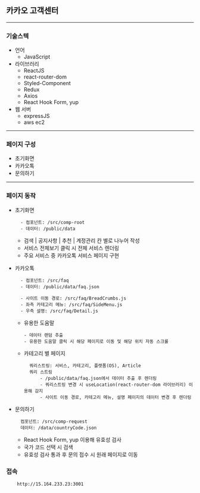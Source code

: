 ## 카카오 고객센터
----------------------------
### 기술스텍
- 언어
    - JavaScript
- 라이브러리
    - ReactJS
    - react-router-dom
    - Styled-Component
    - Redux
    - Axios
    - React Hook Form, yup
- 웹 서버
    - expressJS
    - aws ec2
-----------------------------
### 페이지 구성
- 초기화면
- 카카오톡
- 문의하기
----------------------------
### 페이지 동작
- 초기화면
        
        - 컴포넌트: /src/comp-root
        - 데이터: /public/data
    - 검색 | 공지사항 | 추천 | 계정관리 칸 별로 나누어 작성
    - 서비스 전체보기 클릭 시 전체 서비스 렌더링
    - 주요 서비스 중 카카오톡 서비스 페이지 구현
- 카카오톡

        - 컴포넌트: /src/faq
        - 데이터: /public/data/faq.json

        - 사이트 이동 경로: /src/faq/BreadCrumbs.js
        - 좌측 카테고리 메뉴: /src/faq/SideMenu.js
        - 우측 설명: /src/faq/Detail.js

    - 유용한 도움말
    
          - 데이터 랜덤 추출
          - 유용한 도움말 클릭 시 해당 페이지로 이동 및 해당 위치 자동 스크롤
    - 카테고리 별 페이지

            쿼리스트링: 서비스, 카테고리, 플랫폼(OS), Article
            쿼리 스트링
                - /public/data/faq.json에서 데이터 추출 후 렌더링
                - 쿼리스트링 변경 시 useLocation(react-router-dom 라이브러리) 이용해 감지
                - 사이트 이동 경로, 카테고리 메뉴, 설명 페이지의 데이터 변경 후 렌더링 
- 문의하기
        
        컴포넌트: /src/comp-request
        데이터: /data/countryCode.json
    - React Hook Form, yup 이용해 유효성 검사
    - 국가 코드 선택 시 검색
    - 유효성 검사 통과 후 문의 접수 시 원래 페이지로 이동

### 접속

        http://15.164.233.23:3001
        